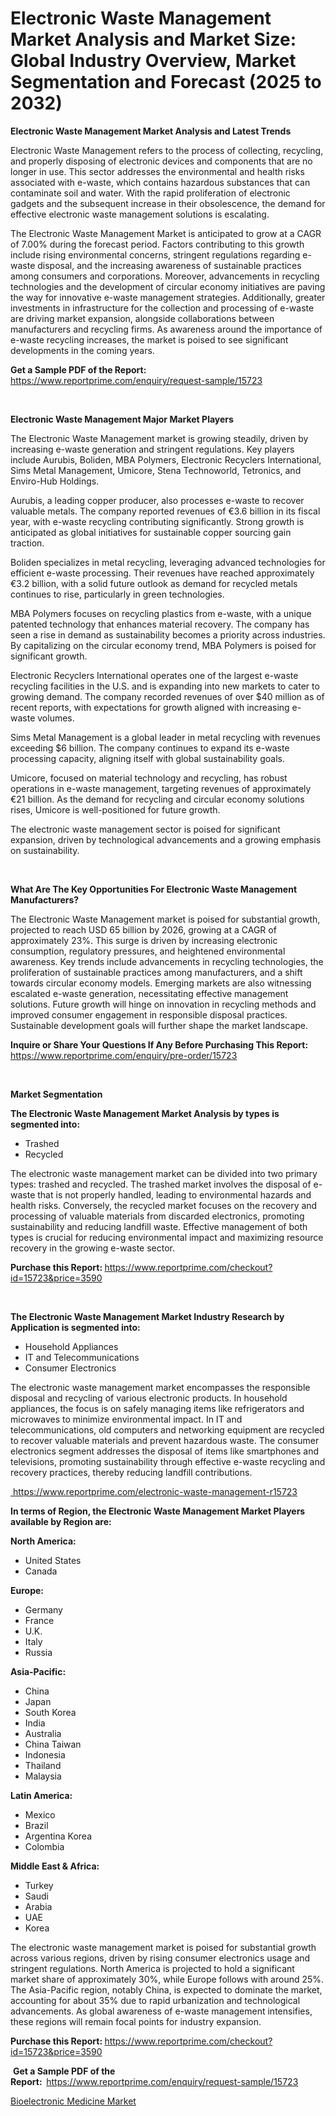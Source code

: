 <p><h1>Electronic Waste Management Market Analysis and Market Size: Global Industry Overview, Market Segmentation and Forecast (2025 to 2032)</h1></p><p><strong>Electronic Waste Management Market Analysis and Latest Trends</strong></p>
<p><p>Electronic Waste Management refers to the process of collecting, recycling, and properly disposing of electronic devices and components that are no longer in use. This sector addresses the environmental and health risks associated with e-waste, which contains hazardous substances that can contaminate soil and water. With the rapid proliferation of electronic gadgets and the subsequent increase in their obsolescence, the demand for effective electronic waste management solutions is escalating.</p><p>The Electronic Waste Management Market is anticipated to grow at a CAGR of 7.00% during the forecast period. Factors contributing to this growth include rising environmental concerns, stringent regulations regarding e-waste disposal, and the increasing awareness of sustainable practices among consumers and corporations. Moreover, advancements in recycling technologies and the development of circular economy initiatives are paving the way for innovative e-waste management strategies. Additionally, greater investments in infrastructure for the collection and processing of e-waste are driving market expansion, alongside collaborations between manufacturers and recycling firms. As awareness around the importance of e-waste recycling increases, the market is poised to see significant developments in the coming years.</p></p>
<p><strong>Get a Sample PDF of the Report:&nbsp;</strong> <a href="https://www.reportprime.com/enquiry/request-sample/15723?utm_campaign=3262&utm_medium=2&utm_source=Github&utm_content=ia&utm_term=20032025&utm_id=electronic-waste-management">https://www.reportprime.com/enquiry/request-sample/15723</a></p>
<p>&nbsp;</p>
<p><strong>Electronic Waste Management Major Market Players</strong></p>
<p><p>The Electronic Waste Management market is growing steadily, driven by increasing e-waste generation and stringent regulations. Key players include Aurubis, Boliden, MBA Polymers, Electronic Recyclers International, Sims Metal Management, Umicore, Stena Technoworld, Tetronics, and Enviro-Hub Holdings.</p><p>Aurubis, a leading copper producer, also processes e-waste to recover valuable metals. The company reported revenues of €3.6 billion in its fiscal year, with e-waste recycling contributing significantly. Strong growth is anticipated as global initiatives for sustainable copper sourcing gain traction.</p><p>Boliden specializes in metal recycling, leveraging advanced technologies for efficient e-waste processing. Their revenues have reached approximately €3.2 billion, with a solid future outlook as demand for recycled metals continues to rise, particularly in green technologies.</p><p>MBA Polymers focuses on recycling plastics from e-waste, with a unique patented technology that enhances material recovery. The company has seen a rise in demand as sustainability becomes a priority across industries. By capitalizing on the circular economy trend, MBA Polymers is poised for significant growth.</p><p>Electronic Recyclers International operates one of the largest e-waste recycling facilities in the U.S. and is expanding into new markets to cater to growing demand. The company recorded revenues of over $40 million as of recent reports, with expectations for growth aligned with increasing e-waste volumes.</p><p>Sims Metal Management is a global leader in metal recycling with revenues exceeding $6 billion. The company continues to expand its e-waste processing capacity, aligning itself with global sustainability goals.</p><p>Umicore, focused on material technology and recycling, has robust operations in e-waste management, targeting revenues of approximately €21 billion. As the demand for recycling and circular economy solutions rises, Umicore is well-positioned for future growth.</p><p>The electronic waste management sector is poised for significant expansion, driven by technological advancements and a growing emphasis on sustainability.</p></p>
<p>&nbsp;</p>
<p><strong>What Are The Key Opportunities For Electronic Waste Management Manufacturers?</strong></p>
<p><p>The Electronic Waste Management market is poised for substantial growth, projected to reach USD 65 billion by 2026, growing at a CAGR of approximately 23%. This surge is driven by increasing electronic consumption, regulatory pressures, and heightened environmental awareness. Key trends include advancements in recycling technologies, the proliferation of sustainable practices among manufacturers, and a shift towards circular economy models. Emerging markets are also witnessing escalated e-waste generation, necessitating effective management solutions. Future growth will hinge on innovation in recycling methods and improved consumer engagement in responsible disposal practices. Sustainable development goals will further shape the market landscape.</p></p>
<p><strong>Inquire or Share Your Questions If Any Before Purchasing This Report:</strong> <a href="https://www.reportprime.com/enquiry/pre-order/15723?utm_campaign=3262&utm_medium=2&utm_source=Github&utm_content=ia&utm_term=20032025&utm_id=electronic-waste-management">https://www.reportprime.com/enquiry/pre-order/15723</a></p>
<p>&nbsp;</p>
<p><strong>Market Segmentation</strong></p>
<p><strong>The Electronic Waste Management Market Analysis by types is segmented into:</strong></p>
<p><ul><li>Trashed</li><li>Recycled</li></ul></p>
<p><p>The electronic waste management market can be divided into two primary types: trashed and recycled. The trashed market involves the disposal of e-waste that is not properly handled, leading to environmental hazards and health risks. Conversely, the recycled market focuses on the recovery and processing of valuable materials from discarded electronics, promoting sustainability and reducing landfill waste. Effective management of both types is crucial for reducing environmental impact and maximizing resource recovery in the growing e-waste sector.</p></p>
<p><strong>Purchase this Report:&nbsp;</strong><a href="https://www.reportprime.com/checkout?id=15723&price=3590&utm_campaign=3262&utm_medium=2&utm_source=Github&utm_content=ia&utm_term=20032025&utm_id=electronic-waste-management">https://www.reportprime.com/checkout?id=15723&price=3590</a></p>
<p>&nbsp;</p>
<p><strong>The Electronic Waste Management Market Industry Research by Application is segmented into:</strong></p>
<p><ul><li>Household Appliances</li><li>IT and Telecommunications</li><li>Consumer Electronics</li></ul></p>
<p><p>The electronic waste management market encompasses the responsible disposal and recycling of various electronic products. In household appliances, the focus is on safely managing items like refrigerators and microwaves to minimize environmental impact. In IT and telecommunications, old computers and networking equipment are recycled to recover valuable materials and prevent hazardous waste. The consumer electronics segment addresses the disposal of items like smartphones and televisions, promoting sustainability through effective e-waste recycling and recovery practices, thereby reducing landfill contributions.</p></p>
<p><a href="https://www.reportprime.com/electronic-waste-management-r15723?utm_campaign=3262&utm_medium=2&utm_source=Github&utm_content=ia&utm_term=20032025&utm_id=electronic-waste-management">&nbsp;https://www.reportprime.com/electronic-waste-management-r15723</a></p>
<p><strong>In terms of Region, the Electronic Waste Management Market Players available by Region are:</strong></p>
<p>
    <p> <strong> North America: </strong>
        <ul>
            <li>United States</li>
            <li>Canada</li>
        </ul>
        </p> 
    <p> <strong> Europe: </strong>
        <ul>
            <li>Germany</li>
            <li>France</li>
            <li>U.K.</li>
            <li>Italy</li>
            <li>Russia</li>
        </ul>
        </p> 
    <p> <strong> Asia-Pacific: </strong>
        <ul>
            <li>China</li>
            <li>Japan</li>
            <li>South Korea</li>
            <li>India</li>
            <li>Australia</li>
            <li>China Taiwan</li>
            <li>Indonesia</li>
            <li>Thailand</li>
            <li>Malaysia</li>
        </ul>
        </p> 
    <p> <strong> Latin America: </strong>
        <ul>
            <li>Mexico</li>
            <li>Brazil</li>
            <li>Argentina Korea</li>
            <li>Colombia</li>
        </ul>
        </p> 
    <p> <strong> Middle East & Africa: </strong>
        <ul>
            <li>Turkey</li>
            <li>Saudi</li>
            <li>Arabia</li>
            <li>UAE</li>
            <li>Korea</li>
        </ul>
    </p>
    </p>
<p><p>The electronic waste management market is poised for substantial growth across various regions, driven by rising consumer electronics usage and stringent regulations. North America is projected to hold a significant market share of approximately 30%, while Europe follows with around 25%. The Asia-Pacific region, notably China, is expected to dominate the market, accounting for about 35% due to rapid urbanization and technological advancements. As global awareness of e-waste management intensifies, these regions will remain focal points for industry expansion.</p></p>
<p><strong>Purchase this Report: </strong><a href="https://www.reportprime.com/checkout?id=15723&price=3590&utm_campaign=3262&utm_medium=2&utm_source=Github&utm_content=ia&utm_term=20032025&utm_id=electronic-waste-management">https://www.reportprime.com/checkout?id=15723&price=3590</a></p>
<p>&nbsp;<strong>Get a Sample PDF of the Report:&nbsp;&nbsp;</strong><a href="https://www.reportprime.com/enquiry/request-sample/15723?utm_campaign=3262&utm_medium=2&utm_source=Github&utm_content=ia&utm_term=20032025&utm_id=electronic-waste-management">https://www.reportprime.com/enquiry/request-sample/15723</a></p>
<p><strong></strong></p>
<p><p><a href="https://github.com/oshodikurc/Market-Research-Report-List-1/blob/main/bioelectronic-medicine-market.md?utm_campaign=3262&utm_medium=2&utm_source=Github&utm_content=ia&utm_term=20032025&utm_id=electronic-waste-management">Bioelectronic Medicine Market</a></p></p>